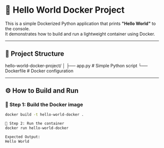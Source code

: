 # 🐳 Hello World Docker Project

This is a simple Dockerized Python application that prints **"Hello World"** to the console.  
It demonstrates how to build and run a lightweight container using Docker.

---

## 📁 Project Structure
hello-world-docker-project/
│
├── app.py # Simple Python script
└── Dockerfile # Docker configuration


---

## ⚙️ How to Build and Run

### 🧱 Step 1: Build the Docker image
```bash
docker build -t hello-world-docker .

🚀 Step 2: Run the container
docker run hello-world-docker

Expected Output:
Hello World
